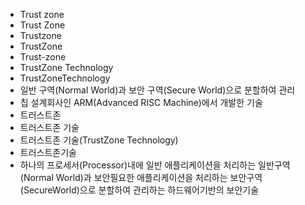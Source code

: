 ﻿- Trust zone
- Trust Zone
- Trustzone
- TrustZone
- Trust-zone
- TrustZone Technology
- TrustZoneTechnology
- 일반 구역(Normal World)과 보안 구역(Secure World)으로 분할하여 관리
- 칩 설계회사인 ARM(Advanced RISC Machine)에서 개발한 기술
- 트러스트존
- 트러스트존 기술
- 트러스트존 기술(TrustZone Technology)
- 트러스트존기술
- 하나의 프로세서(Processor)내에 일반 애플리케이션을 처리하는 일반구역(Normal World)과 보안필요한 애플리케이션을 처리하는 보안구역(SecureWorld)으로 분할하여 관리하는 하드웨어기반의 보안기술
